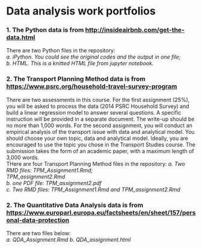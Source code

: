 # Data analysis work portfolios


### 1. The Python data is from http://insideairbnb.com/get-the-data.html</br>
There are two Python files in the repository:</br>
*a. iPython. You could see the original codes and the output in one file;*</br>
*b. HTML. This is a knitted HTML file from jupyter notebook.*

### 2. The Transport Planning Method data is from https://www.psrc.org/household-travel-survey-program</br>
There are two assessments in this course. For the first assignment (25%), you will be asked to process the data (2014 PSRC Household Survey) and build a linear regression model to answer several questions. A specific instruction will be provided in a separate document. The write-up should be no more than 1,000 words. For the second assignment, you will conduct an empirical analysis of the transport issue with data and analytical model. You should choose your own topic, data and analytical model. Ideally, you are encouraged to use the topic you chose in the Transport Studies course. The submission takes the form of an academic paper, with a maximum length of 3,000 words.</br>
THere are four Transport Planning Method files in the repository:
*a. Two RMD files:*
*TPM_Assignment1.Rmd;*</br>
*TPM_assignment2.Rmd*</br>
*b. one PDF file: TPM_assignment2.pdf*</br>
*c. Two RMD files: TPM_Assignment1.Rmd and TPM_assignment2.Rmd*

### 2. The Quantitative Data Analysis data is from https://www.europarl.europa.eu/factsheets/en/sheet/157/personal-data-protection</br>
There are two files below:</br>
*a. QDA_Assignment.Rmd*
*b. QDA_assignment.html*
